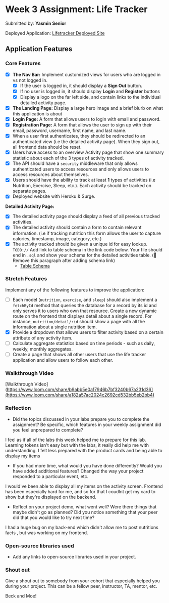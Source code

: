 # Week 3 Assignment: Life Tracker

Submitted by: **Yasmin Senior**

Deployed Application: [Lifetracker Deployed Site](https://plant_mom.surge.sh/)

## Application Features

### Core Features

- [x] **The Nav Bar:** Implement customized views for users who are logged in vs not logged in.
  - [x] If the user is logged in, it should display a **Sign Out** button.
  - [x] If no user is logged in, it should display **Login** and **Register** buttons
  - [x] Display a logo on the far left side, and contain links to the individual detailed activity page.
- [x] **The Landing Page:** Display a large hero image and a brief blurb on what this application is about
- [x] **Login Page:** A form that allows users to login with email and password.
- [x] **Registration Page:** A form that allows the user to sign up with their email, password, username, first name, and last name.
- [x] When a user first authenticates, they should be redirected to an authenticated view (i.e the detailed activity page). When they sign out, all frontend data should be reset.
- [x] Users have access to an overview Activity page that show one summary statistic about each of the 3 types of activity tracked.
- [x] The API should have a `security` middleware that only allows authenticated users to access resources and only allows users to access resources about themselves.
- [x] Users should have the ability to track at least **1** types of activities (i.e Nutrition, Exercise, Sleep, etc.). Each activity should be tracked on separate pages.
- [x] Deployed website with Heroku & Surge.

**Detailed Activity Page:**

- [x] The detailed activity page should display a feed of all previous tracked activities.
- [x] The detailed activity should contain a form to contain relevant information. (i.e if tracking nutrition this form allows the user to capture calories, timestamp, image, category, etc.)
- [x] The activity tracked should be given a unique id for easy lookup.
      `TODO://` Add link to table schema in the link code below. Your file should end in `.sql` and show your schema for the detailed activities table. (🚫 Remove this paragraph after adding schema link)
  - [Table Schema](https://github.com/yasminsenior02/lifetracker-starter/blob/main/lifetime_api/life-time-schema.sql)


### Stretch Features

Implement any of the following features to improve the application:

- [ ] Each model (`nutrition`, `exercise`, and `sleep`) should also implement a `fetchById` method that queries the database for a record by its id and only serves it to users who own that resource. Create a new dynamic route on the frontend that displays detail about a single record. For instance, `nutrition/detail/:id` should show a page with all the information about a single nutrition item.
- [x] Provide a dropdown that allows users to filter activity based on a certain attribute of any activity item.
- [ ] Calculate aggregate statistics based on time periods - such as daily, weekly, monthly aggregates.
- [ ] Create a page that shows all other users that use the life tracker application and allow users to follow each other.

### Walkthrough Video



[Walkthrough Video](https://www.loom.com/share/b9abb5e0a17946b7bf3240b67a231d36](https://www.loom.com/share/a182a57ac2024c2692cd532bb5eb2bb4)

### Reflection

- Did the topics discussed in your labs prepare you to complete the assignment? Be specific, which features in your weekly assignment did you feel unprepared to complete?

I feel as if all of the labs this week helped me to prepare for this lab. Learning tokens isn't easy but with the labs, it really did help me with understanding. I felt less prepared with the product cards and being able to display my items

- If you had more time, what would you have done differently? Would you have added additional features? Changed the way your project responded to a particular event, etc.

I would've been able to display all my items on the activity screen. Frontend has been especially hard for me, and so for that I coudlnt get my card to show but they're displayed on the backend.

- Reflect on your project demo, what went well? Were there things that maybe didn't go as planned? Did you notice something that your peer did that you would like to try next time?

I had a huge bug on my back-end which didn't allow me to post nutritions facts , but was working on my frontend.

### Open-source libraries used

- Add any links to open-source libraries used in your project.

### Shout out

Give a shout out to somebody from your cohort that especially helped you during your project. This can be a fellow peer, instructor, TA, mentor, etc.

Beck and Moe!
